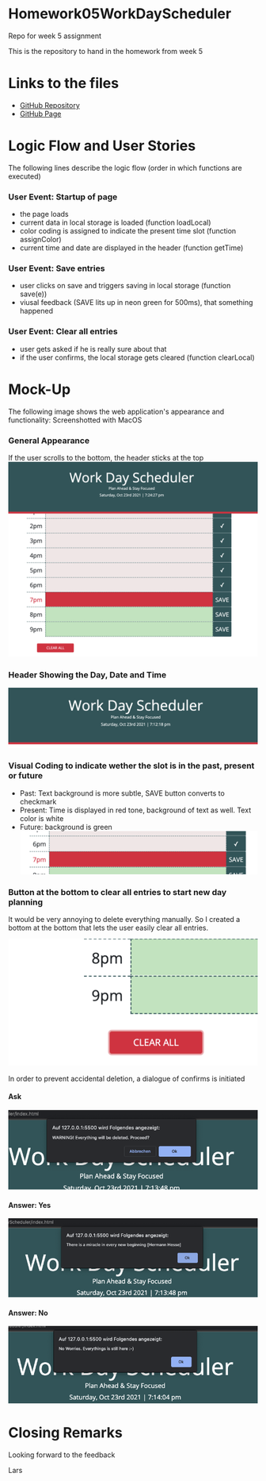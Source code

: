# Homework05WorkDayScheduler

Repo for week 5 assignment

This is the repository to hand in the homework from week 5

# Links to the files

- [GitHub Repository](https://github.com/laeuler/Homework05WorkDayScheduler)
- [GitHub Page](https://laeuler.github.io/Homework05WorkDayScheduler)

# Logic Flow and User Stories

The following lines describe the logic flow (order in which functions are executed)

### User Event: Startup of page

- the page loads
- current data in local storage is loaded (function loadLocal)
- color coding is assigned to indicate the present time slot (function assignColor)
- current time and date are displayed in the header (function getTime)

### User Event: Save entries

- user clicks on save and triggers saving in local storage (function save(e))
- viusal feedback (SAVE lits up in neon green for 500ms), that something happened

### User Event: Clear all entries

- user gets asked if he is really sure about that
- if the user confirms, the local storage gets cleared (function clearLocal)

# Mock-Up

The following image shows the web application's appearance and functionality:
Screenshotted with MacOS

### General Appearance

If the user scrolls to the bottom, the header sticks at the top
![General Appearance](./assets/screencapture/GeneralAppearance.png)

### Header Showing the Day, Date and Time

![Header](./assets/screencapture/Header.png)

### Visual Coding to indicate wether the slot is in the past, present or future

- Past: Text background is more subtle, SAVE button converts to checkmark
- Present: Time is displayed in red tone, background of text as well. Text color is white
- Future: background is green
  ![VisualFeedback](./assets/screencapture/VisualFeedback.png)

### Button at the bottom to clear all entries to start new day planning

It would be very annoying to delete everything manually. So I created a bottom at the bottom that lets the user easily clear all entries.

![Clear All Button](./assets/screencapture/ClearAll.png)

In order to prevent accidental deletion, a dialogue of confirms is initiated

#### Ask

![Question](./assets/screencapture/ClearDialogue1.png)

#### Answer: Yes

![Yes](./assets/screencapture/ClearDialogueYes.png)

#### Answer: No

![No](./assets/screencapture/ClearDialogueNo.png)

# Closing Remarks

Looking forward to the feedback

Lars
